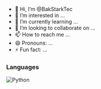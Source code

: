 - 👋 Hi, I’m @BakStarkTec
- 👀 I’m interested in ...
- 🌱 I’m currently learning ...
- 💞️ I’m looking to collaborate on ...
- 📫 How to reach me ...
- 😄 Pronouns: ...
- ⚡ Fun fact: ...


### Languages
![Python](https://img.shields.io/badge/Python-3776AB?style=for-the-badge&logo=python&logoColor=white)

<!---
BakStarkTec/BakStarkTec is a ✨ special ✨ repository because its `README.md` (this file) appears on your GitHub profile.
You can click the Preview link to take a look at your changes.
--->
